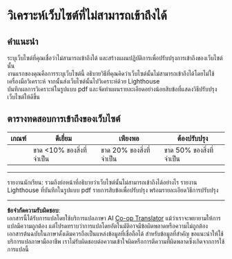 <!--
CO_OP_TRANSLATOR_METADATA:
{
  "original_hash": "a258597a194e77d4fd469b3cd976b29e",
  "translation_date": "2025-08-26T22:21:19+00:00",
  "source_file": "1-getting-started-lessons/3-accessibility/assignment.md",
  "language_code": "th"
}
-->
# วิเคราะห์เว็บไซต์ที่ไม่สามารถเข้าถึงได้

## คำแนะนำ

ระบุเว็บไซต์ที่คุณเชื่อว่าไม่สามารถเข้าถึงได้ และสร้างแผนปฏิบัติการเพื่อปรับปรุงการเข้าถึงของเว็บไซต์นั้น  
งานแรกของคุณคือการระบุเว็บไซต์นี้ อธิบายวิธีที่คุณคิดว่าเว็บไซต์นั้นไม่สามารถเข้าถึงได้โดยไม่ใช้เครื่องมือวิเคราะห์ จากนั้นส่งเว็บไซต์นั้นไปวิเคราะห์ด้วย Lighthouse  
บันทึกผลการวิเคราะห์ในรูปแบบ pdf และจัดทำแผนรายละเอียดอย่างน้อยสิบข้อที่แสดงวิธีปรับปรุงเว็บไซต์ให้ดีขึ้น

## ตารางทดสอบการเข้าถึงของเว็บไซต์

| เกณฑ์ | ดีเยี่ยม | เพียงพอ | ต้องปรับปรุง |
|-------|----------|---------|--------------|
|       | ขาด <10% ของสิ่งที่จำเป็น | ขาด 20% ของสิ่งที่จำเป็น | ขาด 50% ของสิ่งที่จำเป็น |

----
รายงานนักเรียน: รวมถึงย่อหน้าที่อธิบายว่าเว็บไซต์นั้นไม่สามารถเข้าถึงได้อย่างไร รายงาน Lighthouse ที่บันทึกในรูปแบบ pdf รายการสิบข้อเพื่อปรับปรุง พร้อมรายละเอียดวิธีการปรับปรุง

---

**ข้อจำกัดความรับผิดชอบ**:  
เอกสารนี้ได้รับการแปลโดยใช้บริการแปลภาษา AI [Co-op Translator](https://github.com/Azure/co-op-translator) แม้ว่าเราจะพยายามให้การแปลมีความถูกต้อง แต่โปรดทราบว่าการแปลโดยอัตโนมัติอาจมีข้อผิดพลาดหรือความไม่ถูกต้อง เอกสารต้นฉบับในภาษาดั้งเดิมควรถือเป็นแหล่งข้อมูลที่เชื่อถือได้ สำหรับข้อมูลที่สำคัญ ขอแนะนำให้ใช้บริการแปลภาษามืออาชีพ เราไม่รับผิดชอบต่อความเข้าใจผิดหรือการตีความที่ผิดพลาดซึ่งเกิดจากการใช้การแปลนี้